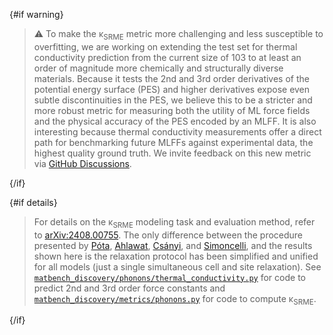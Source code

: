 <script lang="ts">
  let { warning = true, details = true } = $props()
</script>

{#if warning}

> ⚠️ To make the κ<sub>SRME</sub> metric more challenging and less susceptible to overfitting, we are working on extending the test set for thermal conductivity prediction from the current size of 103 to at least an order of magnitude more chemically and structurally diverse materials.
> Because it tests the 2nd and 3rd order derivatives of the potential energy surface (PES) and higher derivatives expose even subtle discontinuities in the PES, we believe this to be a stricter and more robust metric for measuring both the utility of ML force fields and the physical accuracy of the PES encoded by an MLFF. It is also interesting because thermal conductivity measurements offer a direct path for benchmarking future MLFFs against experimental data, the highest quality ground truth.
> We invite feedback on this new metric via [GitHub Discussions](https://github.com/janosh/matbench-discovery/discussions/193).

{/if}

{#if details}

> For details on the κ<sub>SRME</sub> modeling task and evaluation method, refer to [arXiv:2408.00755](https://arxiv.org/abs/2408.00755).
> The only difference between the procedure presented by [Póta](https://scholar.google.com/citations?user=5twZvfAAAAAJ), [Ahlawat](https://scholar.google.com/citations?user=-cSYJWUAAAAJ), [Csányi](https://scholar.google.com/citations?user=q39javYAAAAJ), and [Simoncelli](https://tcm.phy.cam.ac.uk/profiles/ms2855), and the results shown here is the relaxation protocol has been simplified and unified for all models (just a single simultaneous cell and site relaxation). See [`matbench_discovery/phonons/thermal_conductivity.py`](https://github.com/janosh/matbench-discovery/blob/7d37186aea19f61806dcc66084a7aaec5ecfbfe0/matbench_discovery/phonons/thermal_conductivity.py) for code to predict 2nd and 3rd order force constants and [`matbench_discovery/metrics/phonons.py`](https://github.com/janosh/matbench-discovery/blob/7d37186aea19f61806dcc66084a7aaec5ecfbfe0/matbench_discovery/metrics/phonons.py) for code to compute κ<sub>SRME</sub>.

{/if}
